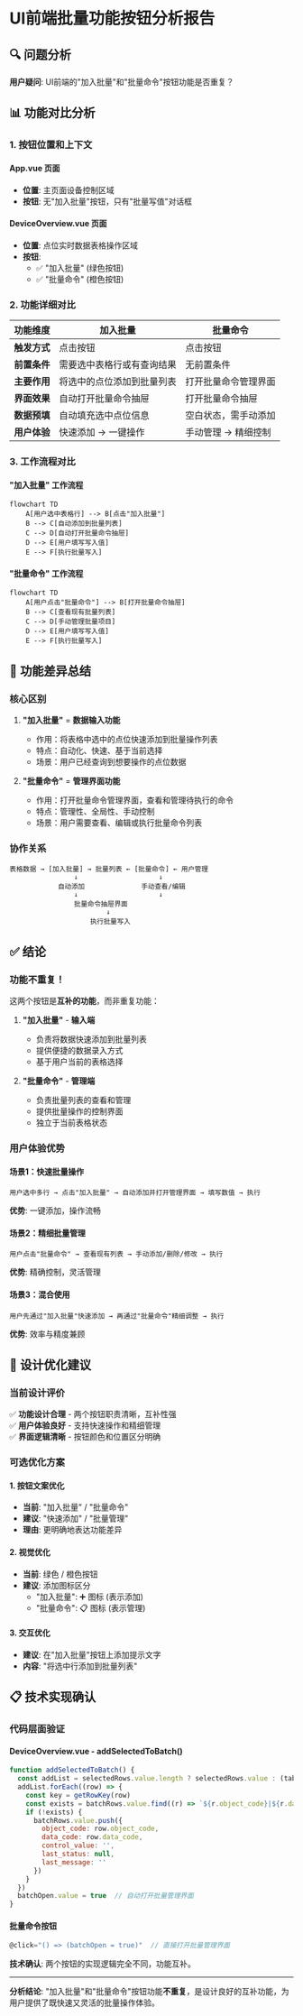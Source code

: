 # UI前端批量功能按钮分析报告

## 🔍 问题分析

**用户疑问**: UI前端的"加入批量"和"批量命令"按钮功能是否重复？

## 📊 功能对比分析

### 1. 按钮位置和上下文

#### App.vue 页面
- **位置**: 主页面设备控制区域
- **按钮**: 无"加入批量"按钮，只有"批量写值"对话框

#### DeviceOverview.vue 页面  
- **位置**: 点位实时数据表格操作区域
- **按钮**: 
  - ✅ "加入批量" (绿色按钮)
  - ✅ "批量命令" (橙色按钮)

### 2. 功能详细对比

| 功能维度 | 加入批量 | 批量命令 |
|---------|---------|---------|
| **触发方式** | 点击按钮 | 点击按钮 |
| **前置条件** | 需要选中表格行或有查询结果 | 无前置条件 |
| **主要作用** | 将选中的点位添加到批量列表 | 打开批量命令管理界面 |
| **界面效果** | 自动打开批量命令抽屉 | 打开批量命令抽屉 |
| **数据预填** | 自动填充选中点位信息 | 空白状态，需手动添加 |
| **用户体验** | 快速添加 → 一键操作 | 手动管理 → 精细控制 |

### 3. 工作流程对比

#### "加入批量" 工作流程
```mermaid
flowchart TD
    A[用户选中表格行] --> B[点击"加入批量"]
    B --> C[自动添加到批量列表]
    C --> D[自动打开批量命令抽屉]
    D --> E[用户填写写入值]
    E --> F[执行批量写入]
```

#### "批量命令" 工作流程  
```mermaid
flowchart TD
    A[用户点击"批量命令"] --> B[打开批量命令抽屉]
    B --> C[查看现有批量列表]
    C --> D[手动管理批量项目]
    D --> E[用户填写写入值]
    E --> F[执行批量写入]
```

## 🎯 功能差异总结

### 核心区别

1. **"加入批量"** = **数据输入功能**
   - 作用：将表格中选中的点位快速添加到批量操作列表
   - 特点：自动化、快速、基于当前选择
   - 场景：用户已经查询到想要操作的点位数据

2. **"批量命令"** = **管理界面功能**  
   - 作用：打开批量命令管理界面，查看和管理待执行的命令
   - 特点：管理性、全局性、手动控制
   - 场景：用户需要查看、编辑或执行批量命令列表

### 协作关系

```
表格数据 → [加入批量] → 批量列表 ← [批量命令] ← 用户管理
                ↓                    ↓
            自动添加              手动查看/编辑
                ↓                    ↓  
                批量命令抽屉界面
                        ↓
                    执行批量写入
```

## ✅ 结论

### **功能不重复！**

这两个按钮是**互补的功能**，而非重复功能：

1. **"加入批量"** - **输入端**
   - 负责将数据快速添加到批量列表
   - 提供便捷的数据录入方式
   - 基于用户当前的表格选择

2. **"批量命令"** - **管理端**
   - 负责批量列表的查看和管理
   - 提供批量操作的控制界面
   - 独立于当前表格状态

### 用户体验优势

#### 场景1：快速批量操作
```
用户选中多行 → 点击"加入批量" → 自动添加并打开管理界面 → 填写数值 → 执行
```
**优势**: 一键添加，操作流畅

#### 场景2：精细批量管理
```  
用户点击"批量命令" → 查看现有列表 → 手动添加/删除/修改 → 执行
```
**优势**: 精确控制，灵活管理

#### 场景3：混合使用
```
用户先通过"加入批量"快速添加 → 再通过"批量命令"精细调整 → 执行
```
**优势**: 效率与精度兼顾

## 🚀 设计优化建议

### 当前设计评价
✅ **功能设计合理** - 两个按钮职责清晰，互补性强  
✅ **用户体验良好** - 支持快速操作和精细管理  
✅ **界面逻辑清晰** - 按钮颜色和位置区分明确  

### 可选优化方案

#### 1. 按钮文案优化
- **当前**: "加入批量" / "批量命令"
- **建议**: "快速添加" / "批量管理" 
- **理由**: 更明确地表达功能差异

#### 2. 视觉优化
- **当前**: 绿色 / 橙色按钮
- **建议**: 添加图标区分
  - "加入批量": ➕ 图标 (表示添加)
  - "批量命令": 📋 图标 (表示管理)

#### 3. 交互优化
- **建议**: 在"加入批量"按钮上添加提示文字
- **内容**: "将选中行添加到批量列表"

## 📋 技术实现确认

### 代码层面验证

#### DeviceOverview.vue - addSelectedToBatch()
```javascript
function addSelectedToBatch() {
  const addList = selectedRows.value.length ? selectedRows.value : (tableRows.value.length ? [tableRows.value[0]] : [])
  addList.forEach((row) => {
    const key = getRowKey(row)
    const exists = batchRows.value.find((r) => `${r.object_code}|${r.data_code}` === key)
    if (!exists) {
      batchRows.value.push({
        object_code: row.object_code,
        data_code: row.data_code,
        control_value: '',
        last_status: null,
        last_message: ''
      })
    }
  })
  batchOpen.value = true  // 自动打开批量管理界面
}
```

#### 批量命令按钮
```javascript
@click="() => (batchOpen = true)"  // 直接打开批量管理界面
```

**技术确认**: 两个按钮的实现逻辑完全不同，功能互补。

---

**分析结论**: "加入批量"和"批量命令"按钮功能**不重复**，是设计良好的互补功能，为用户提供了既快速又灵活的批量操作体验。
